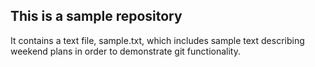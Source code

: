 ## This is a sample repository

It contains a text file, sample.txt, which includes sample text describing weekend plans in order to demonstrate git functionality.